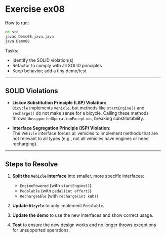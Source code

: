 # Exercise ex08

How to run:
```bash
cd src
javac Demo08.java.java
java Demo08
```


Tasks:
- Identify the SOLID violation(s)
- Refactor to comply with all SOLID principles
- Keep behavior; add a tiny demo/test

---

## SOLID Violations

- **Liskov Substitution Principle (LSP) Violation:**  
	`Bicycle` implements `Vehicle`, but methods like `startEngine()` and `recharge()` do not make sense for a bicycle. Calling these methods throws `UnsupportedOperationException`, breaking substitutability.

- **Interface Segregation Principle (ISP) Violation:**  
	The `Vehicle` interface forces all vehicles to implement methods that are not relevant to all types (e.g., not all vehicles have engines or need recharging).

---

## Steps to Resolve

1. **Split the `Vehicle` interface** into smaller, more specific interfaces:
	 - `EnginePowered` (with `startEngine()`)
	 - `Pedalable` (with `pedal(int effort)`)
	 - `Rechargeable` (with `recharge(int kWh)`)

2. **Update `Bicycle`** to only implement `Pedalable`.

3. **Update the demo** to use the new interfaces and show correct usage.

4. **Test** to ensure the new design works and no longer throws exceptions for unsupported operations.

